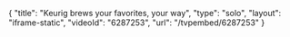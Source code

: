 {
    "title": "Keurig brews your favorites, your way",
    "type": "solo",
    "layout": "iframe-static",
    "videoId": "6287253",
    "url": "\/tvpembed\/6287253"
}